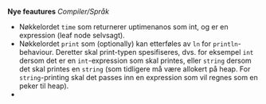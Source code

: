 
**Nye feautures**
*Compiler/Språk*
- Nøkkelordet `time` som returnerer uptimenanos som int, og er en expression (leaf node selvsagt).
- Nøkkelordet `print` som (optionally) kan etterføles av `ln` for `println`-behaviour. Deretter skal print-typen spesifiseres, dvs. for eksempel `int` dersom det er en `int`-expression som skal printes, eller `string` dersom det skal printes en `string` (som tidligere må være allokert på heap. For `string`-printing skal det passes inn en expression som vil regnes som en peker til heap).
- 
